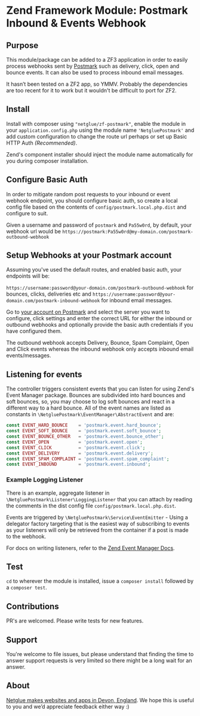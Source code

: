 # Zend Framework Module: Postmark Inbound & Events Webhook

## Purpose

This module/package can be added to a ZF3 application in order to easily process webhooks sent by
[Postmark](https://postmarkapp.com) such as delivery, click, open and bounce events. It can also be used to process 
inbound email messages.

It hasn’t been tested on a ZF2 app, so YMMV. Probably the dependencies are too recent for it to work but it wouldn't be
difficult to port for ZF2.

## Install

Install with composer using `"netglue/zf-postmark"`, enable the module in your `application.config.php` using the
module name `'NetgluePostmark'` and add custom configuration to change the route url perhaps or set up
Basic HTTP Auth _(Recommended)_.

Zend's component installer should inject the module name automatically for you during composer installation.

## Configure Basic Auth

In order to mitigate random post requests to your inbound or event webhook endpoint, you should configure basic auth,
so create a local config file based on the contents of `config/postmark.local.php.dist` and configure to suit.

Given a username and password of `postmark` and `Pa55w0rd`, by default, your webhook url would be
`https://postmark:Pa55w0rd@my-domain.com/postmark-outbound-webhook`

## Setup Webhooks at your Postmark account

Assuming you've used the default routes, and enabled basic auth, your endpoints will be:

`https://username:password@your-domain.com/postmark-outbound-webhook` for bounces, clicks, deliveries etc and
`https://username:password@your-domain.com/postmark-inbound-webhook` for inbound email messages.

Go to [your account on Postmark](https://account.postmarkapp.com/servers) and select the server you want to configure,
click settings and enter the correct URL for either the inbound or outbound webhooks and optionally provide the basic auth
credentials if you have configured them.

The outbound webhook accepts Delivery, Bounce, Spam Complaint, Open and Click events whereas the inbound webhook only
accepts inbound email events/messages.

## Listening for events

The controller triggers consistent events that you can listen for using Zend's Event Manager package. Bounces are 
subdivided into hard bounces and soft bounces, so, you may choose to log soft bounces and react in a different way to a
hard bounce. All of the event names are listed as constants in `\NetgluePostmark\EventManager\AbstractEvent` and are:

```php
const EVENT_HARD_BOUNCE    = 'postmark.event.hard_bounce';
const EVENT_SOFT_BOUNCE    = 'postmark.event.soft_bounce';
const EVENT_BOUNCE_OTHER   = 'postmark.event.bounce_other';
const EVENT_OPEN           = 'postmark.event.open';
const EVENT_CLICK          = 'postmark.event.click';
const EVENT_DELIVERY       = 'postmark.event.delivery';
const EVENT_SPAM_COMPLAINT = 'postmark.event.spam_complaint';
const EVENT_INBOUND        = 'postmark.event.inbound';
```

### Example Logging Listener

There is an example, aggregate listener in `\NetgluePostmark\Listener\LoggingListener` that you can attach by reading the
comments in the dist config file `config/postmark.local.php.dist`.

Events are triggered by `\NetgluePostmark\Service\EventEmitter` - Using a delegator factory targeting that is the 
easiest way of subscribing to events as your listeners will only be retrieved from the container if a post is made to
the webhook. 

For docs on writing listeners, refer to the [Zend Event Manager Docs](https://docs.zendframework.com/zend-eventmanager/).


## Test

`cd` to wherever the module is installed, issue a `composer install` followed by a `composer test`.

## Contributions

PR's are welcomed. Please write tests for new features.

## Support

You're welcome to file issues, but please understand that finding the time to answer support requests is very limited
so there might be a long wait for an answer.


## About

[Netglue makes websites and apps in Devon, England](https://netglue.uk).
We hope this is useful to you and we’d appreciate feedback either way :)

